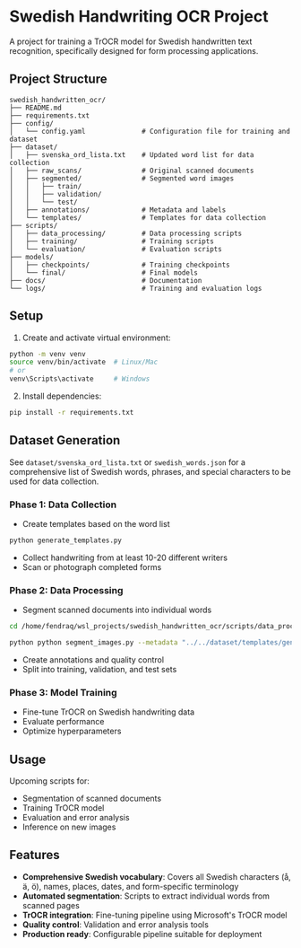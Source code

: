 # Swedish Handwriting OCR Project

A project for training a TrOCR model for Swedish handwritten text recognition, specifically designed for form processing applications.

## Project Structure

```
swedish_handwritten_ocr/
├── README.md
├── requirements.txt
├── config/
│   └── config.yaml              # Configuration file for training and dataset
├── dataset/
│   ├── svenska_ord_lista.txt    # Updated word list for data collection
│   ├── raw_scans/               # Original scanned documents
│   ├── segmented/               # Segmented word images
│   │   ├── train/
│   │   ├── validation/
│   │   └── test/
│   ├── annotations/             # Metadata and labels
│   └── templates/               # Templates for data collection
├── scripts/
│   ├── data_processing/         # Data processing scripts
│   ├── training/                # Training scripts
│   └── evaluation/              # Evaluation scripts
├── models/
│   ├── checkpoints/             # Training checkpoints
│   └── final/                   # Final models
├── docs/                        # Documentation
└── logs/                        # Training and evaluation logs
```

## Setup

1. Create and activate virtual environment:
```bash
python -m venv venv
source venv/bin/activate  # Linux/Mac
# or
venv\Scripts\activate     # Windows
```

2. Install dependencies:
```bash
pip install -r requirements.txt
```

## Dataset Generation

See `dataset/svenska_ord_lista.txt` or `swedish_words.json` for a comprehensive list of Swedish words, phrases, and special characters to be used for data collection.

### Phase 1: Data Collection
- Create templates based on the word list
```bash
python generate_templates.py
```
- Collect handwriting from at least 10-20 different writers
- Scan or photograph completed forms

### Phase 2: Data Processing
- Segment scanned documents into individual words
```bash
cd /home/fendraq/wsl_projects/swedish_handwritten_ocr/scripts/data_processing

python python segment_images.py --metadata "../../dataset/templates/generated_templates/complete_template_metadata.json" --images "../../dataset/raw_scans" --output "../../dataset/segmented_words" --writer-id "writer_001"
```
- Create annotations and quality control
- Split into training, validation, and test sets

### Phase 3: Model Training
- Fine-tune TrOCR on Swedish handwriting data
- Evaluate performance
- Optimize hyperparameters

## Usage

Upcoming scripts for:
- Segmentation of scanned documents
- Training TrOCR model
- Evaluation and error analysis
- Inference on new images

## Features

- **Comprehensive Swedish vocabulary**: Covers all Swedish characters (å, ä, ö), names, places, dates, and form-specific terminology
- **Automated segmentation**: Scripts to extract individual words from scanned pages
- **TrOCR integration**: Fine-tuning pipeline using Microsoft's TrOCR model
- **Quality control**: Validation and error analysis tools
- **Production ready**: Configurable pipeline suitable for deployment
